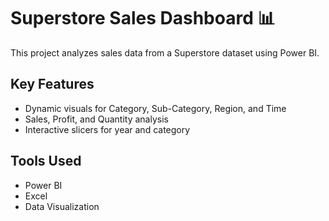 # Superstore Sales Dashboard 📊

This project analyzes sales data from a Superstore dataset using Power BI.

## Key Features
- Dynamic visuals for Category, Sub-Category, Region, and Time
- Sales, Profit, and Quantity analysis
- Interactive slicers for year and category

## Tools Used
- Power BI
- Excel
- Data Visualization
